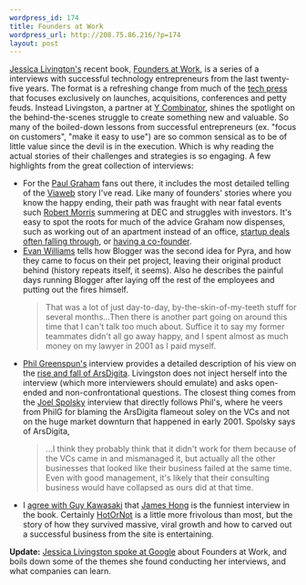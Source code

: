 ```yaml
--- 
wordpress_id: 174
title: Founders at Work
wordpress_url: http://208.75.86.216/?p=174
layout: post
---
```

<a href="http://www.foundersatwork.com/jessicalivingston.html">Jessica Livington's</a> recent book, <a href="http://www.amazon.com/Founders-Work-Stories-Startups-Early/dp/1590597141/ref=nosim?tag=mikechampion">Founders at Work</a>, is a series of a interviews with successful technology entrepreneurs from the last twenty-five years. The format is a refreshing change from much of the <a href="http://www.valleywag.com/tech/i-hate-it-here/dear-silicon-valley-journalists-you-have-failed-250538.php">tech press</a> that focuses exclusively on launches, acquisitions, conferences and petty feuds. Instead Livingston, a partner at <a href="http://ycombinator.com/">Y Combinator</a>, shines the spotlight on the behind-the-scenes struggle to create something new and valuable. So many of the boiled-down lessons from successful entrepreneurs (ex. "focus on customers", "make it easy to use") are so common sensical as to be of little value since the devil is in the execution. Which is why reading the actual stories of their challenges and strategies is so engaging. A few highlights from the great collection of interviews:

<ul>
<li>For the <a href="http://www.paulgraham.com/">Paul Graham</a> fans out there, it includes the most detailed telling of the <a href="http://en.wikipedia.org/wiki/Viaweb">Viaweb</a> story I've read. Like many of founders' stories where you know the happy ending, their path was fraught with near fatal events such <a href="http://pdos.csail.mit.edu/~rtm/">Robert Morris</a> summering at DEC and struggles with investors.  It's easy to spot the roots for much of the advice Graham now dispenses, such as working out of an apartment instead of an office, <a href="http://www.paulgraham.com/startupfunding.html">startup deals often falling through</a>, or <a href="http://infogami.com/blog/introduction">having a co-founder</a>.

<li><a href="http://evhead.com/">Evan Williams</a> tells how Blogger was the second idea for Pyra, and how they came to focus on their pet project, leaving their original product behind (history repeats itself, it seems). Also he describes the painful days running Blogger after laying off the rest of the employees and putting out the fires himself. 

<blockquote> 
That was a lot of just day-to-day, by-the-skin-of-my-teeth stuff for several months...Then there is another part going on around this time that I can't talk too much about. Suffice it to say my former teammates didn't all go away happy, and I spent almost as much money on my lawyer in 2001 as I paid myself.
</blockquote>

<li><a href="http://philip.greenspun.com/">Phil Greenspun's</a> interview provides a detailed description of his view on the <a href="http://www.waxy.org/random/arsdigita/">rise and fall of ArsDigita</a>. Livingston does not inject herself into the interview (which more interviewers should emulate) and asks open-ended and non-confrontational questions. The closest thing comes from the <a href="http://www.joelonsoftware.com/">Joel Spolsky</a> interview that directly follows Phil's, where he veers from PhilG for blaming the ArsDigita flameout soley on the VCs and not on the huge market downturn that happened in early 2001. Spolsky says of ArsDigita, 

<blockquote>
...I think they probably think that it didn't work for them because of the VCs came in and mismanaged it, but actually all the other businesses that looked like their business failed at the same time. Even with good management, it's likely that their consulting business would have collapsed as ours did at that time.
</blockquote>

<li>I <a href="http://blog.guykawasaki.com/2007/03/founders_at_wor.html">agree with Guy Kawasaki</a> that <a href="http://www.hotornot.com/pages/about.html">James Hong</a> is the funniest interview in the book. Certainly <a href="http://hotornot.com/">HotOrNot</a> is a little more frivolous than most, but the story of how they survived massive, viral growth and how to carved out a successful business from the site is entertaining.

</ul>

<b>Update:</b> <a href="http://www.youtube.com/watch?v=z6hoPw5hItY">Jessica Livingston spoke at Google</a> about Founders at Work, and boils down some of the themes she found conducting her interviews, and what companies can learn.
